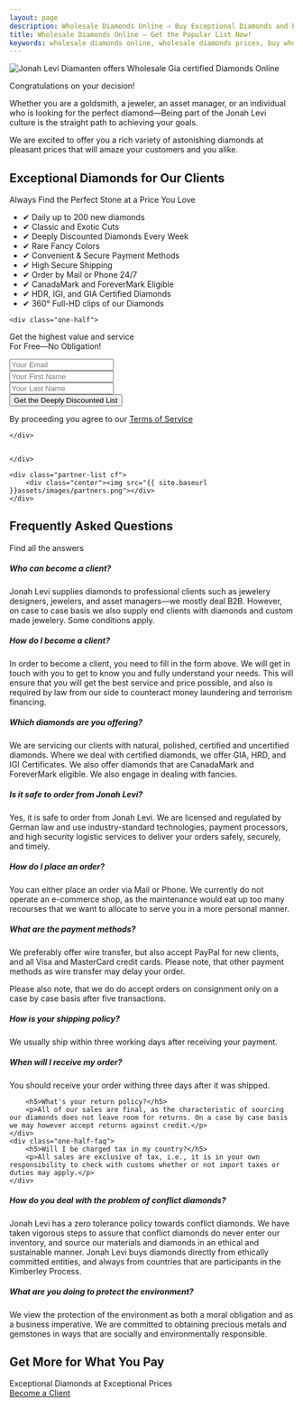 ```yaml
---
layout: page
description: Wholesale Diamonds Online ⇒ Buy Exceptional Diamonds and Exceptional Prices @ Jonah Levi Diamonds of Germany. B2B and B2C. Inquire NOW!
title: Wholesale Diamonds Online — Get the Popular List Now!
keywords: wholesale diamonds online, wholesale diamonds prices, buy wholesale diamonds, buy wholesale diamonds online
---
```


<section class="story-background cf">
<img title="Wholesale Diamonds Online with Low Buy Prices" alt="Jonah Levi Diamanten offers Wholesale Gia certified Diamonds Online" src="{{ site.baseurl }}assets/images/about-top.jpg">
	<div class="story cf">
	

<div class="onboard-message">
<p>Congratulations on your decision!</p>

<p>Whether you are a goldsmith, a jeweler, an asset manager, or an individual who is looking for the perfect diamond&mdash;Being part of the Jonah Levi culture is the straight path to achieving your goals.</p>

<p>We are excited to offer you a rich variety of astonishing diamonds at pleasant prices that will amaze your customers and you alike.</p>

</div>

<div class="cf" id="cta">

<div class="center">
	<h2>Exceptional Diamonds for Our Clients</h2>
<div class="sub-head">Always Find the Perfect Stone at a Price You Love</div>
</div>

<div class="one-half first">
	<ul class="benefits">
	<li>&#10004; Daily up to 200 new diamonds</li>
	<li>&#10004; Classic and Exotic Cuts</li>
	<li>&#10004; Deeply Discounted Diamonds Every Week</li>
	<li>&#10004; Rare Fancy Colors</li>
	<li>&#10004; Convenient &amp; Secure Payment Methods</li>
	<li>&#10004; High Secure Shipping</li>
	<li>&#10004; Order by Mail or Phone 24/7</li>
	<li>&#10004; CanadaMark and ForeverMark Eligible </li>
	<li>&#10004; HDR, IGI, and GIA Certified Diamonds</li>
	<li>&#10004; 360° Full-HD clips of our Diamonds</li>
	</ul>
	</div>

	<div class="one-half">
<div class="signup center">
<p>Get the highest value and service <br> <span class="sub">For Free—No Obligation!</span></p>

<!-- Begin MailChimp Signup Form -->
<div id="mc_embed_signup">
<form action="//jonahlevi.us14.list-manage.com/subscribe/post?u=8c3e1adc439079e6d7b793910&amp;id=845c330719" method="post" id="mc-embedded-subscribe-form" name="mc-embedded-subscribe-form" class="validate" target="_blank" novalidate>
    <div id="mc_embed_signup_scroll">
	
<div class="mc-field-group">
	<input type="email" placeholder="Your Email" name="EMAIL" class="required email" id="mce-EMAIL">
</div>
<div class="mc-field-group">
	<input type="text" placeholder="Your First Name" name="FNAME" class="required" id="mce-FNAME">
</div>
<div class="mc-field-group">
	<input type="text" placeholder="Your Last Name" name="LNAME" class="required" id="mce-LNAME">
</div>
	<div id="mce-responses" class="clear">
		<div class="response" id="mce-error-response" style="display:none"></div>
		<div class="response" id="mce-success-response" style="display:none"></div>
	</div>    <!-- real people should not fill this in and expect good things - do not remove this or risk form bot signups-->
    <div style="position: absolute; left: -5000px;" aria-hidden="true"><input type="text" name="b_8c3e1adc439079e6d7b793910_845c330719" tabindex="-1" value=""></div>
    <div class="clear"><input type="submit" value="Get the Deeply Discounted List" name="subscribe" id="mc-embedded-subscribe" class="button"></div>
    </div>
</form>
</div>

<!--End mc_embed_signup-->

<div class="tos">By proceeding you agree to our <a href="/legal">Terms of Service</a></div>
</div>

	</div>


	</div>

<div class="partner">

	<div class="partner-list cf">
		<div class="center"><img src="{{ site.baseurl }}assets/images/partners.png"></div>
	</div>
</div>

<div class="center">
	<h2>Frequently Asked Questions</h2>
<div class="sub-head">Find all the answers</div>
</div>

<div class="row cf">
	<div class="one-half-faq first">
		<h5>Who can become a client?</h5>
		<p>Jonah Levi supplies diamonds to professional clients such as jewelery designers, jewelers, and asset managers&mdash;we mostly deal B2B. However, on case to case basis we also supply end clients with diamonds and custom made jewelery. Some conditions apply.</p>
	</div> 
	<div class="one-half-faq">
		<h5>How do I become a client?</h5>
		<p>In order to become a client, you need to fill in the form above. We will get in touch with you to get to know you and fully understand your needs. This will ensure that you will get the best service and price possible, and also is required by law from our side to counteract money laundering and terrorism financing.</p>
	</div> 
</div>

<div class="row cf">
	<div class="one-half-faq first">
		<h5>Which diamonds are you offering?</h5>
		<p>We are servicing our clients with natural, polished, certified and uncertified diamonds. Where we deal with certified diamonds, we offer GIA, HRD, and IGI Certificates. We also offer diamonds that are CanadaMark and ForeverMark eligible. We also engage in dealing with fancies.</p>
	</div> 
	<div class="one-half-faq">
		<h5>Is it safe to order from Jonah Levi?</h5>
		<p>Yes, it is safe to order from Jonah Levi. We are licensed and regulated by German law and use industry-standard technologies, payment processors, and high security logistic services to deliver your orders safely, securely, and timely.</p>
	</div> 
</div>

<div class="row cf">
	<div class="one-half-faq first">
		<h5>How do I place an order?</h5>
		<p>You can either place an order via Mail or Phone. We currently do not operate an e-commerce shop, as the maintenance would eat up too many recourses that we want to allocate to serve you in a more personal manner.</p>
	</div> 
	<div class="one-half-faq">
		<h5>What are the payment methods?</h5>
		<p>We preferably offer wire transfer, but also accept PayPal for new clients, and all Visa and MasterCard credit cards. Please note, that other payment methods as wire transfer may delay your order.</p>
		<p>Please also note, that we do do accept orders on consignment only on a case by case basis after five transactions.</p>
	</div> 
</div>

<div class="row cf">
	<div class="one-half-faq first">
		<h5>How is your shipping policy?</h5>
		<p>We usually ship within three working days after receiving your payment.</p>
	</div> 
	<div class="one-half-faq">
		<h5>When will I receive my order?</h5>
		<p>You should receive your order withing three days after it was shipped.</p>
	</div> 
</div>

<div class="row cf">
	<div class="one-half-faq first">
		
		<h5>What's your return policy?</h5>
		<p>All of our sales are final, as the characteristic of sourcing our diamonds does not leave room for returns. On a case by case basis we may however accept returns against credit.</p>
	</div> 
	<div class="one-half-faq">
		<h5>Will I be charged tax in my country?</h5>
		<p>All sales are exclusive of tax, i.e., it is in your own responsibility to check with customs whether or not import taxes or duties may apply.</p>
	</div> 
</div>

<div class="row cf">
	<div class="one-half-faq first">
		<h5>How do you deal with the problem of conflict diamonds?</h5>
		<p>Jonah Levi has a zero tolerance policy towards conflict diamonds. We have taken vigorous steps to assure that conflict diamonds do never enter our inventory, and source our materials and diamonds in an ethical and sustainable manner. Jonah Levi buys diamonds directly from ethically committed entities, and always from countries that are participants in the Kimberley Process.</p>
	</div> 
	<div class="one-half-faq">
		<h5>What are you doing to protect the environment?</h5>
		<p>We view the protection of the environment as both a moral obligation and as a business imperative. We are committed to obtaining precious metals and gemstones in ways that are socially and environmentally responsible. </p>
	</div> 
</div>

</div>
<div class="cta">
	<div class="center">
	<h2 class="cta-head">Get More for What You Pay</h2>
<div class="cta-sub">Exceptional Diamonds at Exceptional Prices</div>
<a class="cta-btn to-cta" href="/onboarding">Become a Client</a>
</div>
</div>
</section>